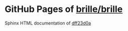GitHub Pages of [brille/brille](https://github.com/brille/brille.git)
======================================
Sphinx HTML documentation of [dff23d0a](https://github.com/brille/brille/tree/dff23d0ae3c4f0aafff5667cda9d76da360d191a)
